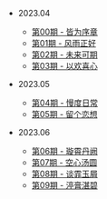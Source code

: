 - 2023.04

  - [第00期 - 皆为序章](weekly/00.md)
  - [第01期 - 风雨正好](weekly/01.md)
  - [第02期 - 未来可期](weekly/02.md)
  - [第03期 - 以欢喜心](weekly/03.md)

- 2023.05

  - [第04期 - 慢度日常](weekly/04.md)
  - [第05期 - 留个恋想](weekly/05.md)
- 2023.06

  - [第06期 - 璇霄丹阙](weekly/06.md)
  - [第07期 - 空心汤圆](weekly/07.md)
  - [第08期 - 谈霏玉屑](weekly/08.md)
  - [第09期 - 渟膏湛碧](weekly/09.md)




